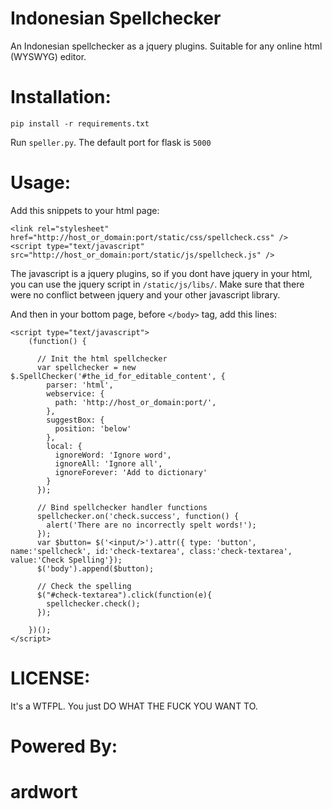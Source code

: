 Indonesian Spellchecker
=======================
An Indonesian spellchecker as a jquery plugins. Suitable for any online html (WYSWYG) editor.

Installation:
============
`pip install -r requirements.txt`

Run `speller.py`. 
The default port for flask is `5000`

Usage:
======
Add this snippets to your html page:

```
<link rel="stylesheet" href="http://host_or_domain:port/static/css/spellcheck.css" />
<script type="text/javascript" src="http://host_or_domain:port/static/js/spellcheck.js" />
```

The javascript is a jquery plugins, so if you dont have jquery in your html, you can use the jquery script in `/static/js/libs/`. Make sure that there were no conflict between jquery and your other javascript library.

And then in your bottom page, before `</body>` tag, add this lines:
```
<script type="text/javascript">
    (function() {

      // Init the html spellchecker
      var spellchecker = new $.SpellChecker('#the_id_for_editable_content', {
        parser: 'html',
        webservice: {
          path: 'http://host_or_domain:port/',
        },
        suggestBox: {
          position: 'below'
        },
        local: {
          ignoreWord: 'Ignore word',
          ignoreAll: 'Ignore all',
          ignoreForever: 'Add to dictionary'
        }
      });

      // Bind spellchecker handler functions
      spellchecker.on('check.success', function() {
        alert('There are no incorrectly spelt words!');
      });
      var $button= $('<input/>').attr({ type: 'button', name:'spellcheck', id:'check-textarea', class:'check-textarea', value:'Check Spelling'});
      $('body').append($button);

      // Check the spelling
      $("#check-textarea").click(function(e){
        spellchecker.check();
      });

    })();
</script>
```

LICENSE:
========
It's a WTFPL. You just DO WHAT THE FUCK YOU WANT TO.


Powered By:
===========
ardwort
=======
